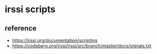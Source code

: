 # irssi scripts

## reference

- https://irssi.org/documentation/scripting
- https://codeberg.org/irssi/irssi/src/branch/master/docs/signals.txt
